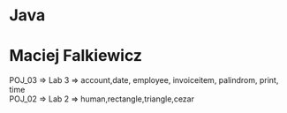 # Java 
# Maciej Falkiewicz
POJ_03 => Lab 3 => account,date, employee, invoiceitem, palindrom, print, time <br>
POJ_02 => Lab 2 => human,rectangle,triangle,cezar <br>
